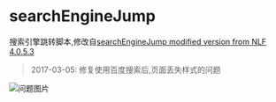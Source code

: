 # searchEngineJump
搜索引擎跳转脚本,修改自[searchEngineJump modified version from NLF 4.0.5.3](https://greasyfork.org/zh-CN/scripts/18315-searchenginejump-modified-version-from-nlf)

>2017-03-05:
修复使用百度搜索后,页面丢失样式的问题

![问题图片](http://odp4cbmbx.bkt.clouddn.com/%E9%97%AE%E9%A2%98.png)